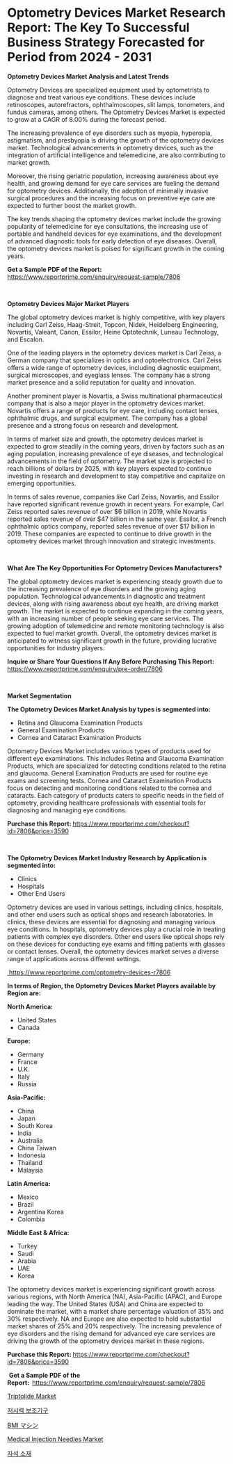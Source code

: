 <p><h1>Optometry Devices Market Research Report: The Key To Successful Business Strategy Forecasted for Period from 2024 - 2031</h1></p><p><strong>Optometry Devices Market Analysis and Latest Trends</strong></p>
<p><p>Optometry Devices are specialized equipment used by optometrists to diagnose and treat various eye conditions. These devices include retinoscopes, autorefractors, ophthalmoscopes, slit lamps, tonometers, and fundus cameras, among others. The Optometry Devices Market is expected to grow at a CAGR of 8.00% during the forecast period. </p><p>The increasing prevalence of eye disorders such as myopia, hyperopia, astigmatism, and presbyopia is driving the growth of the optometry devices market. Technological advancements in optometry devices, such as the integration of artificial intelligence and telemedicine, are also contributing to market growth. </p><p>Moreover, the rising geriatric population, increasing awareness about eye health, and growing demand for eye care services are fueling the demand for optometry devices. Additionally, the adoption of minimally invasive surgical procedures and the increasing focus on preventive eye care are expected to further boost the market growth.</p><p>The key trends shaping the optometry devices market include the growing popularity of telemedicine for eye consultations, the increasing use of portable and handheld devices for eye examinations, and the development of advanced diagnostic tools for early detection of eye diseases. Overall, the optometry devices market is poised for significant growth in the coming years.</p></p>
<p><strong>Get a Sample PDF of the Report:&nbsp;</strong> <a href="https://www.reportprime.com/enquiry/request-sample/7806">https://www.reportprime.com/enquiry/request-sample/7806</a></p>
<p>&nbsp;</p>
<p><strong>Optometry Devices Major Market Players</strong></p>
<p><p>The global optometry devices market is highly competitive, with key players including Carl Zeiss, Haag-Streit, Topcon, Nidek, Heidelberg Engineering, Novartis, Valeant, Canon, Essilor, Heine Optotechnik, Luneau Technology, and Escalon.</p><p>One of the leading players in the optometry devices market is Carl Zeiss, a German company that specializes in optics and optoelectronics. Carl Zeiss offers a wide range of optometry devices, including diagnostic equipment, surgical microscopes, and eyeglass lenses. The company has a strong market presence and a solid reputation for quality and innovation.</p><p>Another prominent player is Novartis, a Swiss multinational pharmaceutical company that is also a major player in the optometry devices market. Novartis offers a range of products for eye care, including contact lenses, ophthalmic drugs, and surgical equipment. The company has a global presence and a strong focus on research and development.</p><p>In terms of market size and growth, the optometry devices market is expected to grow steadily in the coming years, driven by factors such as an aging population, increasing prevalence of eye diseases, and technological advancements in the field of optometry. The market size is projected to reach billions of dollars by 2025, with key players expected to continue investing in research and development to stay competitive and capitalize on emerging opportunities.</p><p>In terms of sales revenue, companies like Carl Zeiss, Novartis, and Essilor have reported significant revenue growth in recent years. For example, Carl Zeiss reported sales revenue of over $6 billion in 2019, while Novartis reported sales revenue of over $47 billion in the same year. Essilor, a French ophthalmic optics company, reported sales revenue of over $17 billion in 2019. These companies are expected to continue to drive growth in the optometry devices market through innovation and strategic investments.</p></p>
<p>&nbsp;</p>
<p><strong>What Are The Key Opportunities For Optometry Devices Manufacturers?</strong></p>
<p><p>The global optometry devices market is experiencing steady growth due to the increasing prevalence of eye disorders and the growing aging population. Technological advancements in diagnostic and treatment devices, along with rising awareness about eye health, are driving market growth. The market is expected to continue expanding in the coming years, with an increasing number of people seeking eye care services. The growing adoption of telemedicine and remote monitoring technology is also expected to fuel market growth. Overall, the optometry devices market is anticipated to witness significant growth in the future, providing lucrative opportunities for industry players.</p></p>
<p><strong>Inquire or Share Your Questions If Any Before Purchasing This Report:</strong> <a href="https://www.reportprime.com/enquiry/pre-order/7806">https://www.reportprime.com/enquiry/pre-order/7806</a></p>
<p>&nbsp;</p>
<p><strong>Market Segmentation</strong></p>
<p><strong>The Optometry Devices Market Analysis by types is segmented into:</strong></p>
<p><ul><li>Retina and Glaucoma Examination Products</li><li>General Examination Products</li><li>Cornea and Cataract Examination Products</li></ul></p>
<p><p>Optometry Devices Market includes various types of products used for different eye examinations. This includes Retina and Glaucoma Examination Products, which are specialized for detecting conditions related to the retina and glaucoma. General Examination Products are used for routine eye exams and screening tests. Cornea and Cataract Examination Products focus on detecting and monitoring conditions related to the cornea and cataracts. Each category of products caters to specific needs in the field of optometry, providing healthcare professionals with essential tools for diagnosing and managing eye conditions.</p></p>
<p><strong>Purchase this Report:&nbsp;</strong><a href="https://www.reportprime.com/checkout?id=7806&price=3590">https://www.reportprime.com/checkout?id=7806&price=3590</a></p>
<p>&nbsp;</p>
<p><strong>The Optometry Devices Market Industry Research by Application is segmented into:</strong></p>
<p><ul><li>Clinics</li><li>Hospitals</li><li>Other End Users</li></ul></p>
<p><p>Optometry devices are used in various settings, including clinics, hospitals, and other end users such as optical shops and research laboratories. In clinics, these devices are essential for diagnosing and managing various eye conditions. In hospitals, optometry devices play a crucial role in treating patients with complex eye disorders. Other end users like optical shops rely on these devices for conducting eye exams and fitting patients with glasses or contact lenses. Overall, the optometry devices market serves a diverse range of applications across different settings.</p></p>
<p><a href="https://www.reportprime.com/optometry-devices-r7806">&nbsp;https://www.reportprime.com/optometry-devices-r7806</a></p>
<p><strong>In terms of Region, the Optometry Devices Market Players available by Region are:</strong></p>
<p>
    <p> <strong> North America: </strong>
        <ul>
            <li>United States</li>
            <li>Canada</li>
        </ul>
        </p> 
    <p> <strong> Europe: </strong>
        <ul>
            <li>Germany</li>
            <li>France</li>
            <li>U.K.</li>
            <li>Italy</li>
            <li>Russia</li>
        </ul>
        </p> 
    <p> <strong> Asia-Pacific: </strong>
        <ul>
            <li>China</li>
            <li>Japan</li>
            <li>South Korea</li>
            <li>India</li>
            <li>Australia</li>
            <li>China Taiwan</li>
            <li>Indonesia</li>
            <li>Thailand</li>
            <li>Malaysia</li>
        </ul>
        </p> 
    <p> <strong> Latin America: </strong>
        <ul>
            <li>Mexico</li>
            <li>Brazil</li>
            <li>Argentina Korea</li>
            <li>Colombia</li>
        </ul>
        </p> 
    <p> <strong> Middle East & Africa: </strong>
        <ul>
            <li>Turkey</li>
            <li>Saudi</li>
            <li>Arabia</li>
            <li>UAE</li>
            <li>Korea</li>
        </ul>
    </p>
    </p>
<p><p>The optometry devices market is experiencing significant growth across various regions, with North America (NA), Asia-Pacific (APAC), and Europe leading the way. The United States (USA) and China are expected to dominate the market, with a market share percentage valuation of 35% and 30% respectively. NA and Europe are also expected to hold substantial market shares of 25% and 20% respectively. The increasing prevalence of eye disorders and the rising demand for advanced eye care services are driving the growth of the optometry devices market in these regions.</p></p>
<p><strong>Purchase this Report: </strong><a href="https://www.reportprime.com/checkout?id=7806&price=3590">https://www.reportprime.com/checkout?id=7806&price=3590</a></p>
<p>&nbsp;<strong>Get a Sample PDF of the Report:&nbsp;&nbsp;</strong><a href="https://www.reportprime.com/enquiry/request-sample/7806">https://www.reportprime.com/enquiry/request-sample/7806</a></p>
<p><strong></strong></p>
<p><p><a href="https://issuu.com/reportprime-2/docs/triptolide-market-size-2030.pptx">Triptolide Market</a></p><p><a href="https://medium.com/@johnsonlowe2023_38650/%EC%8B%9C%EA%B0%81-%EC%9E%A5%EC%95%A0-%EB%B3%B4%EC%A1%B0-%EA%B8%B0%EA%B5%AC-%EC%8B%9C%EC%9E%A5-%EC%9C%A0%ED%98%95-%EC%9D%91%EC%9A%A9-%EB%B0%8F-%EC%A7%80%EB%A6%AC%EC%97%90-%EB%94%B0%EB%A5%B8-%ED%8F%AC%EA%B4%84%EC%A0%81-%ED%8F%89%EA%B0%80-3bc2a5fec9e5">저시력 보조기구</a></p><p><a href="https://medium.com/@barrymundy88/bmi%E6%A9%9F%E5%99%A8%E5%B8%82%E5%A0%B4%E3%81%AF-%E5%B8%82%E5%A0%B4%E3%82%B7%E3%82%A7%E3%82%A2-%E5%B8%82%E5%A0%B4%E5%8B%95%E5%90%91-%E5%B8%82%E5%A0%B4%E6%88%90%E9%95%B7%E3%81%AB%E9%96%A2%E3%81%99%E3%82%8B%E6%83%85%E5%A0%B1%E3%82%92%E6%8F%90%E4%BE%9B%E3%81%97%E3%81%BE%E3%81%99-456249e22209">BMI マシン</a></p><p><a href="https://github.com/Glendatilghmankmgz0rbhwpy/Market-Research-Report-List-2/blob/main/medical-injection-needles-market.md">Medical Injection Needles Market</a></p><p><a href="https://medium.com/@jodyomenick905/%EC%9E%90%EC%84%9D-%EC%86%8C%EC%9E%AC-%EC%8B%9C%EC%9E%A5-%EC%A1%B0%EC%82%AC-%EB%B3%B4%EA%B3%A0%EC%84%9C-%EA%B7%B8-%EC%97%AD%EC%82%AC-%EB%B0%8F-2024%EB%85%84%EB%B6%80%ED%84%B0-2031%EB%85%84%EA%B9%8C%EC%A7%80%EC%9D%98-%EC%98%88%EC%B8%A1-537589ba8150">자석 소재</a></p></p>